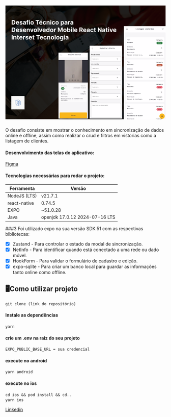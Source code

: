 # ![logo](./assets/capa.png)

O desafio consiste em mostrar o conhecimento em sincronização de dados online e offline, assim como realizar o crud e filtros em vistorias como a listagem de clientes.

#### Desenvolvimento das telas do aplicativo:

[Figma](https://www.figma.com/design/ccRGzZ5Qj1sErvAHGc626x/Desafio-T%C3%A9cnico-para-Desenvolvedor-Mobile-React-Native--Interset-Tecnologia?node-id=41-2&t=6AgeGY02UPdmHjDu-1)

#### Tecnologias necessárias para rodar o projeto:

| Ferramenta   | Versão                         |
| ------------ | ------------------------------ |
| NodeJS (LTS) | v21.7.1                        |
| react-native | 0.74.5                         |
| EXPO         | ~51.0.28                       |
| Java         | openjdk 17.0.12 2024-07-16 LTS |

###3 Foi utilizado expo na sua versão SDK 51 com as respectivas bibliotecas:

-   [x] Zustand - Para controlar o estado da modal de sincronização.
-   [x] NetInfo - Para identificar quando está conectado a uma rede ou dado móvel.
-   [x] HookForm - Para validar o formulário de cadastro e edição.
-   [x] expo-sqlite - Para criar um banco local para guardar as informações tanto online como offline.

## 🖥️Como utilizar projeto

```cm
git clone (link do repositório)
```

#### Instale as dependências

```cm
yarn
```

#### crie um .env na raiz do seu projeto

```cm
EXPO_PUBLIC_BASE_URL = sua credencial
```

#### execute no android

```cm
yarn android
```

#### execute no ios

```cm
cd ios && pod install && cd..
yarn ios
```

[Linkedin](https://www.linkedin.com/in/italoasouzati/)
